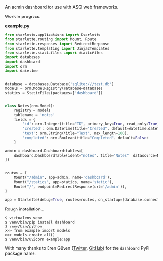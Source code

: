An admin dashboard for use with ASGI web frameworks.

Work in progress.

**example.py**

```python
from starlette.applications import Starlette
from starlette.routing import Mount, Route
from starlette.responses import RedirectResponse
from starlette.templating import Jinja2Templates
from starlette.staticfiles import StaticFiles
import databases
import dashboard
import orm
import datetime


database = databases.Database('sqlite:///test.db')
models = orm.ModelRegistry(database=database)
statics = StaticFiles(packages=['dashboard'])


class Notes(orm.Model):
    registry = models
    tablename = 'notes'
    fields = {
        'id': orm.Integer(title="ID", primary_key=True, read_only=True),
        'created': orm.DateTime(title="Created", default=datetime.datetime.now, read_only=True),
        'text': orm.String(title="Text", max_length=100),
        'completed': orm.Boolean(title="Completed", default=False)
    }

admin = dashboard.Dashboard(tables=[
    dashboard.DashboardTable(ident="notes", title="Notes", datasource=Notes.objects.order_by('-id')),
])


routes = [
    Mount("/admin", app=admin, name='dashboard'),
    Mount("/statics", app=statics, name='static'),
    Route("/", endpoint=RedirectResponse(url='/admin')),
]

app = Starlette(debug=True, routes=routes, on_startup=[database.connect], on_shutdown=[database.disconnect])
```

Rough installation...

```shell
$ virtualenv venv
$ venv/bin/pip install dashboard
$ venv/bin/python
>>> from example import models
>>> models.create_all()
$ venv/bin/uvicorn example:app
```


With many thanks to Eren Güven ([Twitter](https://twitter.com/cyberfart), [GitHub](https://github.com/eguven/)) for the `dashboard` PyPI package name.
